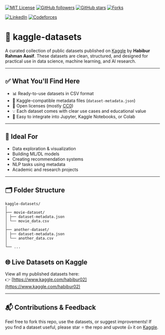 [![MIT License](https://img.shields.io/badge/license-MIT-green)](https://opensource.org/licenses/MIT)
[![GitHub followers](https://img.shields.io/github/followers/Habibur-02?label=Follow&style=social)](https://github.com/Habibur-02)
[![GitHub stars](https://img.shields.io/github/stars/Habibur-02/Kaggle-Dataset?style=social)](https://github.com/Habibur-02/Kaggle-Dataset/stargazers)
[![Forks](https://img.shields.io/github/forks/Habibur-02/Kaggle-Dataset?style=social)](https://github.com/Habibur-02/Kaggle-Dataset/network)

[![LinkedIn](https://img.shields.io/badge/LinkedIn-blue?logo=linkedin&logoColor=white&style=for-the-badge)](https://www.linkedin.com/in/habibur02/)
[![Codeforces](https://img.shields.io/badge/Codeforces-1f8acb?logo=codeforces&logoColor=white&style=for-the-badge)](https://codeforces.com/profile/habibur02)

# 📁 kaggle-datasets

A curated collection of public datasets published on [Kaggle](https://www.kaggle.com/habibur02) by **Habibur Rahman Aasif**. These datasets are clean, structured, and designed for practical use in data science, machine learning, and AI research.

---

## ✅ What You'll Find Here

- 📊 Ready-to-use datasets in CSV format
- 📝 Kaggle-compatible metadata files (`dataset-metadata.json`)
- 🔖 Open licenses (mostly [CC0](https://creativecommons.org/publicdomain/zero/1.0/))
- 💡 Each dataset comes with clear use cases and educational value
- 🤝 Easy to integrate into Jupyter, Kaggle Notebooks, or Colab

---

## 🚀 Ideal For

- Data exploration & visualization  
- Building ML/DL models  
- Creating recommendation systems  
- NLP tasks using metadata  
- Academic and research projects

---

## 🗂 Folder Structure
```
kaggle-datasets/
│
├── movie-dataset/
│ ├── dataset-metadata.json
│ └── movie_data.csv
│
├── another-dataset/
│ ├── dataset-metadata.json
│ └── another_data.csv
│
└── ...
```

## 🌐 Live Datasets on Kaggle

View all my published datasets here:  
👉 [https://www.kaggle.com/habibur02](https://www.kaggle.com/habibur02)

---

## 📬 Contributions & Feedback

Feel free to fork this repo, use the datasets, or suggest improvements! If you find a dataset useful, please star ⭐ the repo and upvote 👍 it on [Kaggle](https://www.kaggle.com/habibur02).


